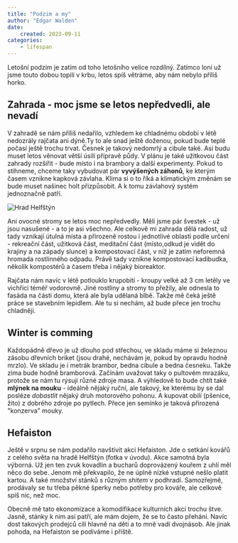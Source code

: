 ```yaml
---
title: "Podzim a my"
author: "Edgar Walden"
date: 
    created: 2023-09-11
categories: 
    - lifespan
---
```


Letošní podzim je zatím od toho letošního velice rozdílný. Zatímco loni už jsme touto dobou topili v krbu, letos spíš větráme, aby nám nebylo příliš horko.<!-- more --> 

## Zahrada - moc jsme se letos nepředvedli, ale nevadí

V zahradě se nám příliš nedařilo, vzhledem ke chladnému období v létě nedozrály rajčata ani dýně.Ty to ale snad ještě doženou, pokud bude teplé počasí ještě trochu trvat. Česnek je takový nedomrlý a cibule také. Asi budu muset letos věnovat větší úsilí přípravě půdy. V plánu je také užitkovou část zahrady rozšířit - bude místo i na brambory a další experimenty. Pokud to stihneme, chceme taky vybudovat pár **vyvýšených záhonů**, ke kterým časem vznikne kapková závlaha. Klima si o to říká a klimatickým změnám se bude muset našinec holt přizpůsobit. A k tomu závlahový systém jednoznačně patří.

![Hrad Helfštýn](/img/helfstyn.jpg)

Ani ovocné stromy se letos moc nepředvedly. Měli jsme pár švestek - už jsou nasušené - a to je asi všechno. Ale celkově mi zahrada dělá radost, už tady vznikají útulná místa a přirozeně rostou i jednotlivé oblasti podle určení - rekreační část, užitková část, meditační část (místo,odkud je vidět do krajiny a na západy slunce) a kompostovací část, v níž je zatím neforemná hromada rostlinného odpadu. Právě tady vznikne kompostovací kadibudka, několik kompostérů a časem třeba i nějaký bioreaktor.

Rajčata nám navíc v létě potlouklo krupobití - kroupy velké až 3 cm letěly ve vichřici téměř vodorovně. Jiné rostliny a stromy to přežily, ale odnesla to fasáda na části domu, která ale byla udělaná blbě. Takže mě čeká ještě práce se stavebním lepidlem. Ale tu si nechám, až bude přece jen trochu chladněji.

## Winter is comming

Každopádně dřevo je už dlouho pod střechou, ve skladu máme si železnou zásobu dřevních briket (jsou drahé, nechávám je, pokud by opravdu hodně mrzlo). Ve skladu je i metrák brambor, bedna cibule a bedna česneku. Takže zima bude hodně bramborová. Začínám uvažovat taky o pultovém mrazáku, protože se nám tu rýsují různé zdroje masa. A výhledově to bude chtít také **mlýnek na mouku** - ideálně nějaký ruční, ale takový, ke kterému by se dal posléze *dobastlit* nějaký druh motorového pohonu. A kupovat obilí (pšenice, žito) z dobrého zdroje po pytlech. Přece jen semínko je taková přirozená "konzerva" mouky.

## Hefaiston

Ještě v srpnu se nám podařilo navštívit akci Hefaiston. Jde o setkání kovářů z celého světa na hradě Helfštýn (fotka v úvodu). Akce samotná byla výborná. Už jen ten zvuk kovadlin a bucharů  doprovázený kouřem z uhlí měl něco do sebe. Jenom mě překvapilo, že ne úplně nízké vstupné nešlo platit kartou. A také množství stánků s různým *shitem* v podhradí. Samozřejmě, prodávaly se tu třeba pěkné šperky nebo potřeby pro kováře, ale celkově spíš nic, než moc. 

Obecně mě tato ekonomizace a komodifikace kulturních akcí trochu štve. Jasně, stánky k nim asi patří, ale mám dojem, že se to často přehání. Navíc dost takových prodejců cílí hlavně na děti a to mně vadí dvojnásob. Ale jinak pohoda, na Hefaiston se podíváme i příště.
